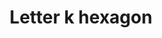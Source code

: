 ---
title: Letter k hexagon
tags: ["letter", "k", "hexagon", "alphabet", "six-sided", "initial", "pattern"]
icon: letter-k-hexagon
svg: '<svg xmlns="http://www.w3.org/2000/svg" width="24" height="24" fill="none" viewBox="0 0 24 24" stroke-width="1.5" stroke-linecap="round" stroke-linejoin="round" stroke="currentColor"><path d="M9.75 8v4m0 0v4m0-4h.5m0 0 4.5 4m-4.5-4 4.5-4m5.75 7.8V8.2a1.91 1.91 0 0 0-.944-1.645l-6.612-3.8a1.88 1.88 0 0 0-1.888 0l-6.612 3.8A1.9 1.9 0 0 0 3.5 8.2v7.602a1.91 1.91 0 0 0 .944 1.644l6.612 3.8a1.88 1.88 0 0 0 1.888 0l6.612-3.8A1.9 1.9 0 0 0 20.5 15.8"/></svg>'
---